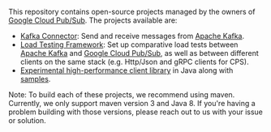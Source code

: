 This repository contains open-source projects managed by the owners of
[Google Cloud Pub/Sub](https://cloud.google.com/pubsub/). The projects
available are:

* [Kafka Connector](https://github.com/GoogleCloudPlatform/pubsub/tree/master/kafka-connector):
  Send and receive messages from [Apache Kafka](http://kafka.apache.org).
* [Load Testing Framework](https://github.com/GoogleCloudPlatform/pubsub/tree/master/load-test-framework):
  Set up comparative load tests between [Apache Kafka](http://kafka.apache.org)
  and [Google Cloud Pub/Sub](https://cloud.google.com/pubsub/), as well as
  between different clients on the same stack (e.g. Http/Json and gRPC clients
  for CPS).
* [Experimental high-performance client library](https://github.com/GoogleCloudPlatform/pubsub/tree/master/client) in Java along with [samples](https://github.com/GoogleCloudPlatform/pubsub/tree/master/client-samples).

Note: To build each of these projects, we recommend using maven. Currently, we
only support maven version 3 and Java 8. If you're having a problem building
with those versions, please reach out to us with your issue or solution.
